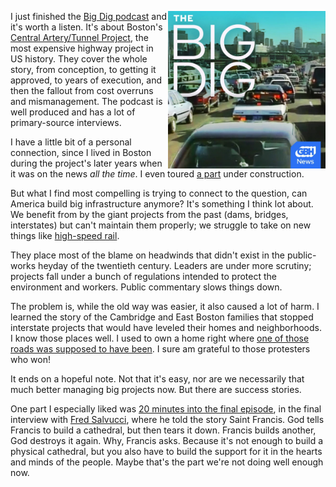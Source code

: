 <!--
.. title: The Big Dig
.. slug: big-dig
.. date: 2023-12-17 8:00
.. tags:
.. category: civics
.. link: 
.. description: 
.. type: text
-->

[<img style="float:right" class="postimage" src="/f/bigdig.png"
alt="Big Dig podcast title art (WGBH)" width=50%>][p]

I just finished the [Big Dig podcast][p] and it's worth
a listen. It's about Boston's [Central Artery/Tunnel Project][wb],
the most expensive highway project in US history. They cover the
whole story, from conception, to getting it approved, to years of
execution, and then the fallout from cost overruns and mismanagement.
The podcast is well produced and has a lot of primary-source
interviews.

I have a little bit of a personal connection, since I lived in
Boston during the project's later years when it was on the news _all the
time_. I even toured [a part][wz] under construction. 

But what I find most compelling is trying to connect to the question,
can America build big infrastructure anymore? It's something I think
lot about. We benefit from by the giant projects from the past
(dams, bridges, interstates) but can't maintain them properly; we
struggle to take on new things like [high-speed rail][wc].

They place most of the blame on headwinds that didn't exist in the
public-works heyday of the twentieth century. Leaders are under
more scrutiny; projects fall under a bunch of regulations intended
to protect the environment and workers. Public commentary slows
things down.

The problem is, while the old way was easier, it also caused a lot
of harm. I learned the story of the Cambridge and East Boston
families that stopped interstate projects that would have leveled
their homes and neighborhoods. I know those places well. I used to
own a home right where [one of those roads was supposed to have
been][wi]. I sure am grateful to those protesters who won!

It ends on a hopeful note. Not that it's easy, nor are we necessarily
that much better managing big projects now. But there are success
stories.

One part I especially liked was [20 minutes into the final episode][o],
in the final interview with [Fred Salvucci][fs], where he told the
story Saint Francis. God tells Francis to build a cathedral, but
then tears it down. Francis builds another, God destroys it again.
Why, Francis asks. Because it's not enough to build a physical
cathedral, but you also have to build the support for it in the
hearts and minds of the people. Maybe that's the part we're not
doing well enough now.

[p]: https://www.wgbh.org/podcasts/the-big-dig
[wb]: https://en.wikipedia.org/wiki/Big_Dig
[wz]: https://en.wikipedia.org/wiki/Leonard_P._Zakim_Bunker_Hill_Memorial_Bridge
[wc]: https://en.wikipedia.org/wiki/California_High-Speed_Rail
[o]: https://overcast.fm/+BDdBHAXcVU/20:47
[wi]: https://en.wikipedia.org/wiki/Interstate_695_(Massachusetts)
[fs]: https://en.wikipedia.org/wiki/Frederick_P._Salvucci
